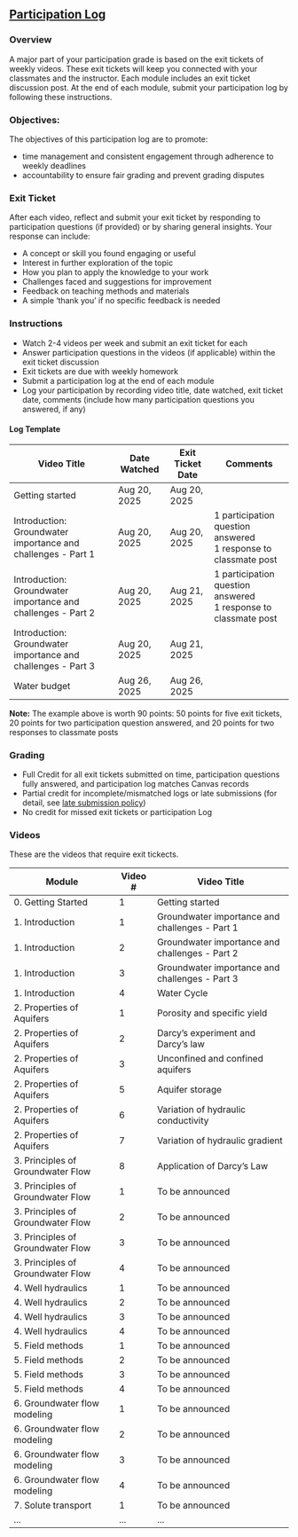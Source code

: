 ## [Participation Log](https://aselshall.github.io/aea/hw/participation)

### Overview
A major part of your participation grade is based on the exit tickets of weekly videos. These exit tickets will keep you connected with your classmates and the instructor. Each module includes an exit ticket discussion post. At the end of each module, submit your participation log by following these instructions.  

### Objectives:
The objectives of this participation log are to promote:
- time management and consistent engagement through adherence to weekly deadlines
- accountability to ensure fair grading and prevent grading disputes

### Exit Ticket  
After each video, reflect and submit your exit ticket by responding to participation questions (if provided) or by sharing general insights. Your response can include:  
- A concept or skill you found engaging or useful
- Interest in further exploration of the topic  
- How you plan to apply the knowledge to your work 
- Challenges faced and suggestions for improvement  
- Feedback on teaching methods and materials  
- A simple ‘thank you’ if no specific feedback is needed  

### Instructions
- Watch 2-4 videos per week and submit an exit ticket for each
- Answer participation questions in the videos (if applicable) within the exit ticket discussion
- Exit tickets are due with weekly homework  
- Submit a participation log at the end of each module  
- Log your participation by recording video title, date watched, exit ticket date, comments (include how many participation questions you answered, if any)

#### Log Template

| Video Title                                                  | Date Watched | Exit Ticket Date     | Comments                          |  
|--------------------------------------------------------------|--------------|----------------------|-----------------------------------|  
| Getting started                                              | Aug 20, 2025 | Aug 20, 2025         |                                   |
| Introduction: Groundwater importance and challenges - Part 1 | Aug 20, 2025 | Aug 20, 2025         | 1 participation question answered<br> 1 response to classmate post |  
| Introduction: Groundwater importance and challenges - Part 2 | Aug 20, 2025 | Aug 21, 2025         | 1 participation question answered<br> 1 response to classmate post | 
| Introduction: Groundwater importance and challenges - Part 3 | Aug 20, 2025 | Aug 21, 2025         |                                   |  
| Water budget                                                 | Aug 26, 2025 | Aug 26, 2025         |                                   |  

**Note:** The example above is worth 90 points: 50 points for five exit tickets, 20 points for two participation question answered, and 20 points for two responses to classmate posts

### Grading
- Full Credit for all exit tickets submitted on time, participation questions fully answered, and participation log matches Canvas records
- Partial credit for incomplete/mismatched logs or late submissions (for detail, see [late submission policy](https://aselshall.github.io/gwh/#late-homework-policy))
- No credit for missed exit tickets or participation Log


### Videos
These are the videos that require exit tickects.

| Module                            | Video #| Video Title                                     |
|-----------------------------------|--------|-------------------------------------------------|
| 0. Getting Started                | 1      |Getting started                                  |
| 1. Introduction                   | 1      |Groundwater importance and challenges - Part 1   |
| 1. Introduction                   | 2      |Groundwater importance and challenges - Part 2   |
| 1. Introduction                   | 3      |Groundwater importance and challenges - Part 3   |
| 1. Introduction                   | 4      |Water Cycle                                      |
| 2. Properties of Aquifers         | 1      |Porosity and specific yield                      |
| 2. Properties of Aquifers         | 2      |Darcy’s experiment and Darcy’s law               |
| 2. Properties of Aquifers         | 3      |Unconfined and confined aquifers                 |
| 2. Properties of Aquifers         | 5      |Aquifer storage                                  |
| 2. Properties of Aquifers         | 6      |Variation of hydraulic conductivity              |
| 2. Properties of Aquifers         | 7      |Variation of hydraulic gradient                  |
| 3. Principles of Groundwater Flow | 8      |Application of Darcy’s Law                       |
| 3. Principles of Groundwater Flow | 1      |To be announced                        |
| 3. Principles of Groundwater Flow | 2      |To be announced                        |
| 3. Principles of Groundwater Flow | 3      |To be announced                        |
| 3. Principles of Groundwater Flow | 4      |To be announced                        |
| 4. Well hydraulics                | 1      |To be announced                        |
| 4. Well hydraulics                | 2      |To be announced                        |
| 4. Well hydraulics                | 3      |To be announced                        |
| 4. Well hydraulics                | 4      |To be announced                        |
| 5. Field methods                  | 1      |To be announced                        |
| 5. Field methods                  | 2      |To be announced                        |
| 5. Field methods                  | 3      |To be announced                        |
| 5. Field methods                  | 4      |To be announced                        |
| 6. Groundwater flow modeling      | 1      |To be announced                        |
| 6. Groundwater flow modeling      | 2      |To be announced                        |
| 6. Groundwater flow modeling      | 3      |To be announced                        |
| 6. Groundwater flow modeling      | 4      |To be announced                        |
| 7. Solute transport               | 1      |To be announced                        |
| ...                               | ...    |...                                    |

